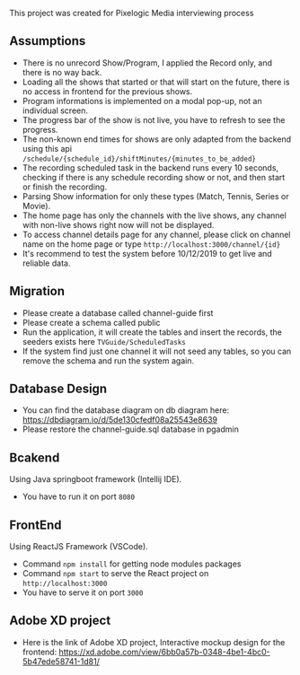 This project was created for Pixelogic Media interviewing process

## Assumptions
- There is no unrecord Show/Program, I applied the Record only, and there is no way back.
- Loading all the shows that started or that will start on the future, there is no access in frontend for the previous shows.
- Program informations is implemented on a modal pop-up, not an individual screen.
- The progress bar of the show is not live, you have to refresh to see the progress.
- The non-known end times for shows are only adapted from the backend using this api `/schedule/{schedule_id}/shiftMinutes/{minutes_to_be_added}`
- The recording scheduled task in the backend runs every 10 seconds, checking if there is any schedule recording show or not, and then start or finish the recording.
- Parsing Show information for only these types (Match, Tennis, Series or Movie).
- The home page has only the channels with the live shows, any channel with non-live shows right now will not be displayed.
- To access channel details page for any channel, please click on channel name on the home page or type `http://localhost:3000/channel/{id}` 
- It's recommend to test the system before 10/12/2019 to get live and reliable data.


## Migration 
- Please create a database called channel-guide first
- Please create a schema called public
- Run the application, it will create the tables and insert the records, the seeders exists here `TVGuide/ScheduledTasks`
- If the system find just one channel it will not seed any tables, so you can remove the schema and run the system again.


## Database Design
- You can find the database diagram on db diagram here:
https://dbdiagram.io/d/5de130cfedf08a25543e8639
- Please restore the channel-guide.sql database in pgadmin

## Bcakend
Using Java springboot framework (Intellij IDE).
- You have to run it on port `8080`

## FrontEnd
Using ReactJS Framework (VSCode).
- Command `npm install` for getting node modules packages
- Command `npm start` to serve the React project on `http://localhost:3000`
- You have to serve it on port `3000`

## Adobe XD project
- Here is the link of Adobe XD project, Interactive mockup design for the frontend:
https://xd.adobe.com/view/6bb0a57b-0348-4be1-4bc0-5b47ede58741-1d81/
